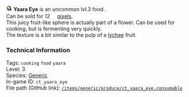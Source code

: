 ![ ](https://raw.githubusercontent.com/Ceterai/Enternia/main/items/generic/produce/ct_yaara_eye.png) **Yaara Eye** is an uncommon lvl.3 food.  
Can be sold for *12* <img src="https://starbounder.org/mediawiki/images/2/21/Pixel.png" width="12" height="16"/> [pixels](https://starbounder.org/Pixel).  
This juicy fruit-like sphere is actually part of a flower. Can be used for cooking, but is fermenting very quickly.  
The texture is a bit similar to the pulp of a [lychee](https://en.wikipedia.org/wiki/Lychee) fruit.

### Technical Information

Tags: `cooking` `food` `yaara`  
Level: 3  
Species: [Generic](https://starbounder.org/Perfectly_Generic_Item)  
In-game ID: `ct_yaara_eye`  
File path (GitHub link): [`/items/generic/produce/ct_yaara_eye.consumable`](https://github.com/Ceterai/Enternia/blob/main/items/generic/produce/ct_yaara_eye.consumable)
